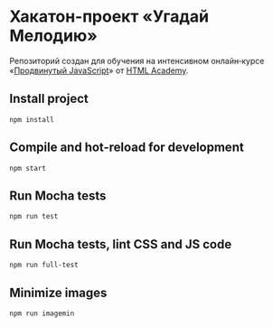 # Хакатон-проект «Угадай Мелодию»

Репозиторий создан для обучения на интенсивном онлайн‑курсе «[Продвинутый JavaScript](https://htmlacademy.ru/intensive/ecmascript)» от [HTML Academy](https://htmlacademy.ru).

## Install project

    npm install

## Compile and hot-reload for development

    npm start

## Run Mocha tests

    npm run test

## Run Mocha tests, lint CSS and JS code

    npm run full-test

## Minimize images

    npm run imagemin
